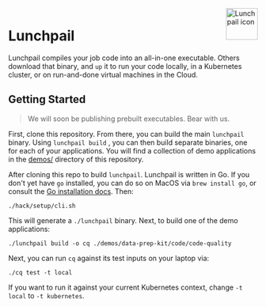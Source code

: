 <image align="right" alt="Lunchpail icon" src="docs/lunchpail.png" title="Lunchpail" width="64">

# Lunchpail

Lunchpail compiles your job code into an all-in-one executable. Others
download that binary, and `up` it to run your code locally, in a
Kubernetes cluster, or on run-and-done virtual machines in the Cloud.

## Getting Started

> We will soon be publishing prebuilt executables. Bear with us.

First, clone this repository. From there, you can build the main
`lunchpail` binary. Using `lunchpail build` , you can then build
separate binaries, one for each of your applications. You will find a
collection of demo applications in the [demos/](./demos) directory of
this repository.

After cloning this repo to build `lunchpail`. Lunchpail is written in
Go. If you don't yet have `go` installed, you can do so on MacOS via
`brew install go`, or consult the [Go installation
docs](https://go.dev/doc/install). Then:

```shell
./hack/setup/cli.sh
```

This will generate a `./lunchpail` binary. Next, to build one of the demo applications:

```shell
./lunchpail build -o cq ./demos/data-prep-kit/code/code-quality
```

Next, you can run `cq` against its test inputs on your laptop via:

```shell
./cq test -t local
```

If you want to run it against your current Kubernetes context, change
`-t local` to `-t kubernetes`.
